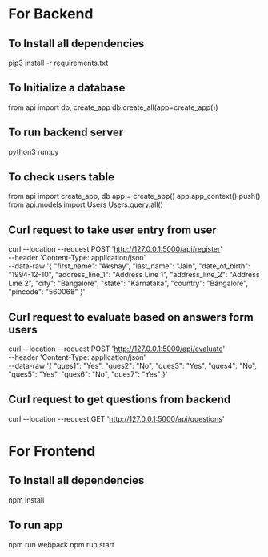 # For Backend

## To Install all dependencies

pip3 install -r requirements.txt

## To Initialize a database

from api import db, create_app
db.create_all(app=create_app())

## To run backend server

python3 run.py

## To check users table

from api import create_app, db
app = create_app()
app.app_context().push()
from api.models import Users
Users.query.all()

## Curl request to take user entry from user

curl --location --request POST 'http://127.0.0.1:5000/api/register' \
--header 'Content-Type: application/json' \
--data-raw '{
"first_name": "Akshay",
"last_name": "Jain",
"date_of_birth": "1994-12-10",
"address_line_1": "Address Line 1",
"address_line_2": "Address Line 2",
"city": "Bangalore",
"state": "Karnataka",
"country": "Bangalore",
"pincode": "560068"
}'

## Curl request to evaluate based on answers form users

curl --location --request POST 'http://127.0.0.1:5000/api/evaluate' \
--header 'Content-Type: application/json' \
--data-raw '{
"ques1": "Yes",
"ques2": "No",
"ques3": "Yes",
"ques4": "No",
"ques5": "Yes",
"ques6": "No",
"ques7": "Yes"
}'

## Curl request to get questions from backend

curl --location --request GET 'http://127.0.0.1:5000/api/questions'

# For Frontend

## To Install all dependencies

npm install

## To run app

npm run webpack
npm run start
